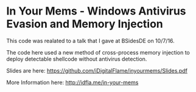 # In Your Mems - Windows Antivirus Evasion and Memory Injection

This code was realated to a talk that I gave at BSidesDE on 10/7/16.

The code here used a new method of cross-process memory injection to deploy detectable shellcode without antivirus detection.

Slides are here: https://github.com/iDigitalFlame/inyourmems/Slides.pdf

More Information here: http://idfla.me/in-your-mems
